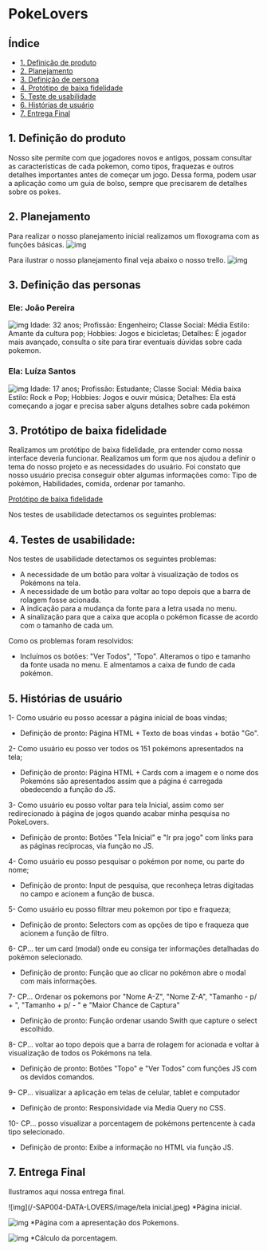 
# PokeLovers


## Índice

* [1. Definição de produto](#1-definicao-de-produto)
* [2. Planejamento ](#2-planejamento )
* [3. Definição de persona ](#3-definicao-de-persona )
* [4. Protótipo de baixa fidelidade](#4-prototipo-de-baixa-fidelidade)
* [5. Teste de usabilidade](#5-teste-de-usabilidade)
* [6. Histórias de usuário](#6-historias-de-usuarios)
* [7. Entrega Final ](#7-entrega-final )



## 1. Definição do produto  
Nosso site permite com que jogadores novos e antigos, possam consultar as características de cada pokemon, como tipos, fraquezas e outros detalhes importantes antes de começar um jogo.  Dessa forma, podem usar a aplicação como um guia de bolso, sempre que precisarem de detalhes  sobre os pokes.  

## 2. Planejamento
Para realizar o nosso planejamento inicial realizamos um floxograma com as funções básicas.
 ![img](/-SAP004-DATA-LOVERS/image/fluxograma.png)

Para ilustrar o nosso planejamento final veja abaixo o nosso trello.
 ![img](/-SAP004-DATA-LOVERS/image/trello.jpeg)

## 3. Definição das personas   
  ### Ele: João Pereira 
  ![img](/-SAP004-DATA-LOVERS/image/menino.jpeg)
  Idade: 32 anos;
  Profissão: Engenheiro;
  Classe Social: Média
  Estilo: Amante da cultura pop;
  Hobbies: Jogos e bicicletas;
  Detalhes:  É jogador mais avançado, consulta o site para tirar eventuais dúvidas sobre cada pokemon. 

  ### Ela: Luíza Santos 
   ![img](/-SAP004-DATA-LOVERS/image/menina.jpeg)
  Idade: 17 anos;
  Profissão: Estudante;
  Classe Social: Média baixa
  Estilo: Rock e Pop;
  Hobbies: Jogos e ouvir música;
  Detalhes:  Ela está começando a jogar e precisa saber alguns detalhes sobre cada pokémon
  
## 3. Protótipo de baixa fidelidade 
Realizamos um protótipo de baixa fidelidade, pra entender como nossa interface deveria funcionar.
Realizamos um form que nos ajudou a definir o tema do nosso projeto e as necessidades do usuário. 
Foi constato que nosso usuário precisa conseguir obter algumas informações como: Tipo de pokémon, Habilidades, 
comida, ordenar por tamanho. 

[Protótipo de baixa fidelidade](https://marvelapp.com/8de5ahf/screen/69280075) 

Nos testes de usabilidade detectamos os seguintes problemas:


## 4. Testes de usabilidade: 
Nos testes de usabilidade detectamos os seguintes problemas:
* A necessidade de um botão para voltar à visualização de todos os Pokémons na tela.   
* A necessidade de um botão para voltar ao topo depois que a barra de rolagem fosse acionada.
* A indicação para a mudança da fonte para a letra usada no menu.
* A sinalização para que a caixa que acopla o pokémon ficasse de acordo com o tamanho de cada um.

Como os problemas foram resolvidos:
* Incluímos os botões: "Ver Todos", "Topo". Alteramos o tipo e tamanho da fonte usada no menu. 
E almentamos a caixa de fundo de cada pokémon. 


## 5. Histórias de usuário  

 1- Como usuário eu posso acessar a página inicial de boas vindas;
 - Definição de pronto: Página HTML + Texto de boas vindas + botão "Go".

 2- Como usuário eu posso ver todos os 151 pokémons apresentados na tela;
 - Definição de pronto: Página HTML + Cards com a imagem e o nome dos Pokemóns são apresentados assim que a página é carregada
  obedecendo a função do JS.

 3- Como usuário eu posso voltar para tela Inicial, assim como ser redirecionado à página de jogos quando acabar minha pesquisa no PokeLovers.
 - Definição de pronto: Botões "Tela Inicial" e "Ir pra jogo" com links para as páginas recíprocas, via função no JS.

 4- Como usuário eu posso pesquisar o pokémon por nome, ou parte do nome;
 - Definição de pronto: Input de pesquisa, que reconheça letras digitadas no campo e acionem a função de busca. 

 5- Como usuário eu posso filtrar meu pokemon por tipo e fraqueza;
 - Definição de pronto: Selectors com as opções de tipo e fraqueza que acionem a função de filtro. 

 6- CP... ter um card (modal) onde eu consiga ter informações detalhadas do pokémon selecionado.
 - Definição de pronto: Função que ao clicar no pokémon abre o modal com mais informações.

 7- CP... Ordenar os pokemons por "Nome A-Z", "Nome Z-A", "Tamanho - p/ + ", "Tamanho + p/ - " e "Maior Chance de Captura" 
 - Definição de pronto: Função ordenar usando Swith que capture o select escolhido.

 8- CP... voltar ao topo depois que a barra de rolagem for acionada e voltar à visualização de todos os Pokémons na tela.
 - Definição de pronto: Botões "Topo" e "Ver Todos" com funções JS com os devidos comandos.

 9- CP... visualizar a aplicação em telas de celular, tablet e computador 
 - Definição de pronto: Responsividade via Media Query no CSS.

 10- CP... posso visualizar a porcentagem de pokémons pertencente à cada tipo selecionado.
 - Definição de pronto: Exibe a informação no HTML via função JS.

## 7. Entrega Final
Ilustramos aqui nossa entrega final.

![img](/-SAP004-DATA-LOVERS/image/tela inicial.jpeg) 
*Página inicial.

![img](/-SAP004-DATA-LOVERS/image/personagens.jpeg)
*Página com a apresentação dos Pokemons.

![img](/-SAP004-DATA-LOVERS/image/porcentagem.jpeg)
*Cálculo da porcentagem.